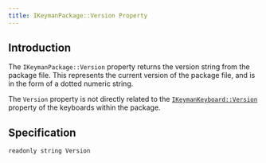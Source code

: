 ```yaml
---
title: IKeymanPackage::Version Property
---
```


## Introduction

The `IKeymanPackage::Version` property returns the version string from
the package file. This represents the current version of the package
file, and is in the form of a dotted numeric string.

The `Version` property is not directly related to the
[`IKeymanKeyboard::Version`](../IKeymanKeyboard/Version) property of the
keyboards within the package.

## Specification

``` clike
readonly string Version
```
